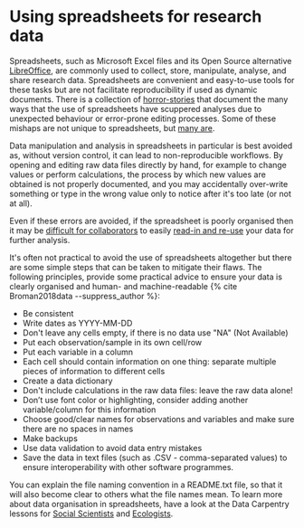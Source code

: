 # Using spreadsheets for research data

Spreadsheets, such as Microsoft Excel files and its Open Source alternative [LibreOffice](www.libreoffice.org), are commonly used to collect, store, manipulate, analyse, and share research data.
Spreadsheets are convenient and easy-to-use tools for these tasks but are not facilitate reproducibility
if used as dynamic documents.
There is a collection of [horror-stories](http://www.eusprig.org/horror-stories.htm) that document the many ways that the use of spreadsheets have scuppered analyses due to unexpected behaviour or error-prone
editing processes.
Some of these mishaps are not unique to spreadsheets, but [many are](https://doi.org/10.1186/s13059-016-1044-7).

Data manipulation and analysis in spreadsheets in particular is best avoided as, without version control, it can lead to non-reproducible workflows.
By opening and editing raw data files directly by hand, for example to change values or perform calculations, the process by which new values are obtained is not properly documented, and you may accidentally over-write something or type in the wrong value only to notice after it's too late (or not at all).

Even if these errors are avoided, if the spreadsheet is poorly organised then it may be [difficult for collaborators](https://luisdva.github.io/pls-don't-do-this/) to easily [read-in and re-use](#FAIR) your
data for further analysis.

It's often not practical to avoid the use of spreadsheets altogether but there are some simple steps that can be taken
to mitigate their flaws.
The following principles, provide some practical advice to ensure your data is clearly organised and human- and machine-readable {% cite Broman2018data --suppress_author %}:

- Be consistent
- Write dates as YYYY-MM-DD
- Don't leave any cells empty, if there is no data use "NA" (Not Available)
- Put each observation/sample in its own cell/row
- Put each variable in a column
- Each cell should contain information on one thing: separate multiple pieces of information to different cells
- Create a data dictionary
- Don't include calculations in the raw data files: leave the raw data alone!
- Don’t use font color or highlighting, consider adding another variable/column for this information
- Choose good/clear names for observations and variables and make sure there are no spaces in names
- Make backups
- Use data validation to avoid data entry mistakes
- Save the data in text files (such as .CSV - comma-separated values) to ensure interoperability with other software programmes.

You can explain the file naming convention in a README.txt file, so that it will also become clear to others what the file names mean.
To learn more about data organisation in spreadsheets, have a look at the Data Carpentry lessons for [Social Scientists](https://datacarpentry.org/spreadsheets-socialsci/) and [Ecologists](https://datacarpentry.org/spreadsheet-ecology-lesson/).
